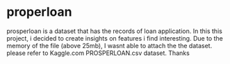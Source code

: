 # properloan
prosperloan is a dataset that has the records of loan application.
In this this project, i decided to create insights on features i find interesting.
Due to the memory of the file (above 25mb), I wasnt able to attach the the dataset. please refer to Kaggle.com PROSPERLOAN.csv dataset. Thanks
